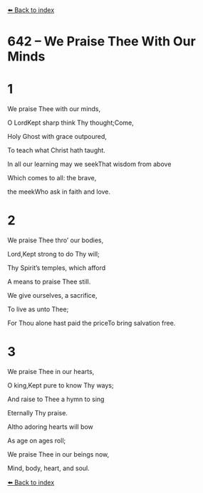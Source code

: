 [⬅️ Back to index](../README.md)

# 642 – We Praise Thee With Our Minds





# 1

We praise Thee with our minds,

O LordKept sharp think Thy thought;Come,

Holy Ghost with grace outpoured,

To teach what Christ hath taught.

In all our learning may we seekThat wisdom from above

Which comes to all: the brave,

the meekWho ask in faith and love.



# 2

We praise Thee thro’ our bodies,

Lord,Kept strong to do Thy will;

Thy Spirit’s temples, which afford

A means to praise Thee still.

We give ourselves, a sacrifice,

To live as unto Thee;

For Thou alone hast paid the priceTo bring salvation free.



# 3

We praise Thee in our hearts,

O king,Kept pure to know Thy ways;

And raise to Thee a hymn to sing

Eternally Thy praise.

Altho adoring hearts will bow

As age on ages roll;

We praise Thee in our beings now,

Mind, body, heart, and soul.

[⬅️ Back to index](../README.md)
